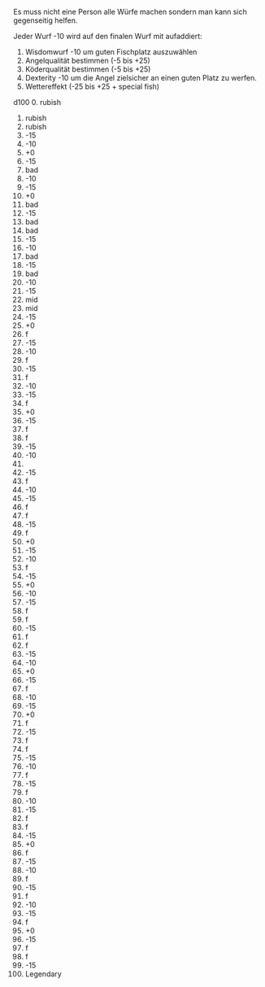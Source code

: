 Es muss nicht eine Person alle Würfe machen sondern man kann sich gegenseitig helfen.


Jeder Wurf -10 wird auf den finalen Wurf mit aufaddiert:

1. Wisdomwurf -10 um guten Fischplatz auszuwählen
2. Angelqualität bestimmen (-5 bis +25)
3. Köderqualität bestimmen (-5 bis +25)
4. Dexterity -10 um die Angel zielsicher an einen guten Platz zu werfen.
5. Wettereffekt (-25 bis +25 + special fish)



d100
0. rubish
1. rubish
2. rubish
3. -15
4. -10
5. +0
6. -15
7. bad
8. -10
9. -15
10. +0
11. bad
12. -15
13. bad
14. bad
15. -15
16. -10
17. bad
18. -15
19. bad
20. -10
21. -15
22. mid
23. mid
24. -15
25. +0
26. f
27. -15
28. -10
29. f
30. -15
31. f
32. -10
33. -15
34. f
35. +0
36. -15
37. f
38. f
39. -15
40. -10
41.  
42. -15
43. f
44. -10
45. -15
46. f
47. f
48. -15
49. f
50. +0
51. -15
52. -10
53. f
54. -15
55. +0
56. -10
57. -15
58. f
59. f
60. -15
61. f
62. f
63. -15
64. -10
65. +0
66. -15
67. f
68. -10
69. -15
70. +0
71. f
72. -15
73. f
74. f
75. -15
76. -10
77. f
78. -15
79. f
80. -10
81. -15
82. f
83. f
84. -15
85. +0
86. f
87. -15
88. -10
89. f
90. -15
91. f
92. -10
93. -15
94. f
95. +0
96. -15
97. f
98. f
99. -15
100. Legendary